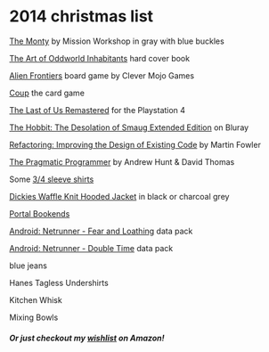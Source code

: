 # 2014 christmas list

[The Monty](http://missionworkshop.com/products/bags/messenger/roll_top/small_monty.php) by Mission Workshop in gray with blue buckles

[The Art of Oddworld Inhabitants](http://www.ballisticpublishing.com/books/oddworld/) hard cover book

[Alien Frontiers](http://amzn.com/B0048G9LDE) board game by Clever Mojo Games

[Coup](http://amzn.com/B00GDI4HX4) the card game

[The Last of Us Remastered](http://amzn.com/B00JK00S0S) for the Playstation 4

[The Hobbit: The Desolation of Smaug Extended Edition](http://amzn.com/B00MG4X9X8) on Bluray

[Refactoring: Improving the Design of Existing Code](http://amzn.com/0201485672) by Martin Fowler

[The Pragmatic Programmer](http://amzn.com/020161622X) by Andrew Hunt & David Thomas

Some [3/4 sleeve shirts](http://www.amazon.com/s/ref=nb_sb_ss_fb_0_6?url=search-alias%3Dfashion-mens-clothing&field-keywords=3%204%20sleeve%20shirt&sprefix=3%2F4+sl%2Ctoys-and-games%2C275)

[Dickies Waffle Knit Hooded Jacket](http://amzn.com/B001CCJHCW) in black or charcoal grey

[Portal Bookends](http://www.thinkgeek.com/product/e9cc/)

[Android: Netrunner - Fear and Loathing](http://www.coolstuffinc.com/p/195685) data pack

[Android: Netrunner - Double Time](http://www.coolstuffinc.com/p/197022) data pack

blue jeans

Hanes Tagless Undershirts

Kitchen Whisk

Mixing Bowls

##### Or just checkout my [wishlist](http://amzn.com/w/1CX1788UPIADC) on Amazon!
